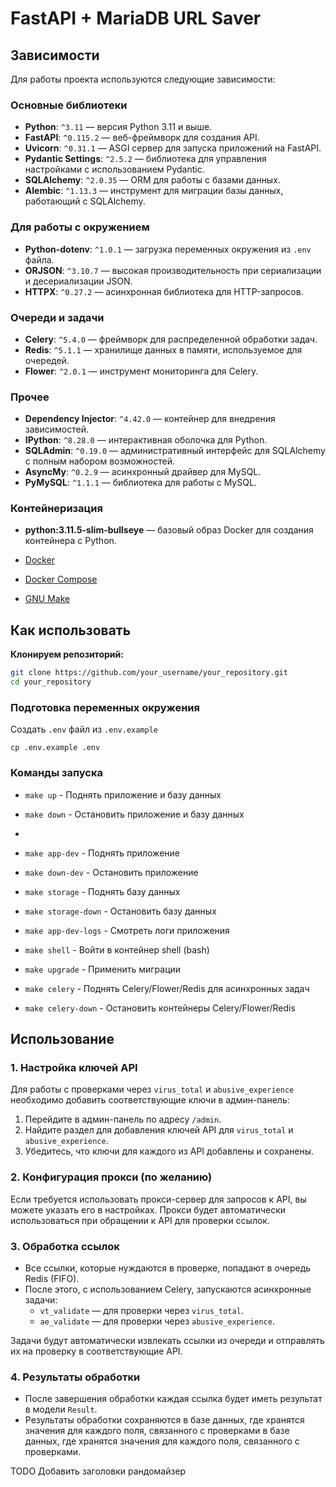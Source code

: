 # FastAPI + MariaDB URL Saver

## Зависимости

Для работы проекта используются следующие зависимости:

### Основные библиотеки

- **Python**: `^3.11` — версия Python 3.11 и выше.
- **FastAPI**: `^0.115.2` — веб-фреймворк для создания API.
- **Uvicorn**: `^0.31.1` — ASGI сервер для запуска приложений на FastAPI.
- **Pydantic Settings**: `^2.5.2` — библиотека для управления настройками с использованием Pydantic.
- **SQLAlchemy**: `^2.0.35` — ORM для работы с базами данных.
- **Alembic**: `^1.13.3` — инструмент для миграции базы данных, работающий с SQLAlchemy.

### Для работы с окружением

- **Python-dotenv**: `^1.0.1` — загрузка переменных окружения из `.env` файла.
- **ORJSON**: `^3.10.7` — высокая производительность при сериализации и десериализации JSON.
- **HTTPX**: `^0.27.2` — асинхронная библиотека для HTTP-запросов.

### Очереди и задачи

- **Celery**: `^5.4.0` — фреймворк для распределенной обработки задач.
- **Redis**: `^5.1.1` — хранилище данных в памяти, используемое для очередей.
- **Flower**: `^2.0.1` — инструмент мониторинга для Celery.

### Прочее

- **Dependency Injector**: `^4.42.0` — контейнер для внедрения зависимостей.
- **IPython**: `^8.28.0` — интерактивная оболочка для Python.
- **SQLAdmin**: `^0.19.0` — административный интерфейс для SQLAlchemy с полным набором возможностей.
- **AsyncMy**: `^0.2.9` — асинхронный драйвер для MySQL.
- **PyMySQL**: `^1.1.1` — библиотека для работы с MySQL.

### Контейнеризация

- **python:3.11.5-slim-bullseye** — базовый образ Docker для создания контейнера с Python.


- [Docker](https://www.docker.com/get-started)
- [Docker Compose](https://docs.docker.com/compose/install/)
- [GNU Make](https://www.gnu.org/software/make/)

## Как использовать

**Клонируем репозиторий:**

   ```bash
   git clone https://github.com/your_username/your_repository.git
   cd your_repository
```

### Подготовка переменных окружения
Создать `.env` файл из `.env.example`

```
cp .env.example .env
```


### Команды запуска

* `make up` - Поднять приложение и базу данных
* `make down` - Остановить приложение и базу данных
* 
* `make app-dev` - Поднять приложение
* `make down-dev` - Остановить приложение


* `make storage` - Поднять базу данных
* `make storage-down` - Остановить базу данных


* `make app-dev-logs` - Смотреть логи приложения


* `make shell` - Войти в контейнер shell (bash)


* `make upgrade` - Применить миграции


* `make celery` - Поднять Celery/Flower/Redis для асинхронных задач
* `make celery-down` - Остановить контейнеры Celery/Flower/Redis


## Использование

### 1. Настройка ключей API

Для работы с проверками через `virus_total` и `abusive_experience` необходимо добавить соответствующие ключи в админ-панель:

1. Перейдите в админ-панель по адресу `/admin`.
2. Найдите раздел для добавления ключей API для `virus_total` и `abusive_experience`.
3. Убедитесь, что ключи для каждого из API добавлены и сохранены.

### 2. Конфигурация прокси (по желанию)

Если требуется использовать прокси-сервер для запросов к API, вы можете указать его в настройках. Прокси будет автоматически использоваться при обращении к API для проверки ссылок.

### 3. Обработка ссылок

- Все ссылки, которые нуждаются в проверке, попадают в очередь Redis (FIFO).
- После этого, с использованием Celery, запускаются асинхронные задачи:
  - `vt_validate` — для проверки через `virus_total`.
  - `ae_validate` — для проверки через `abusive_experience`.

Задачи будут автоматически извлекать ссылки из очереди и отправлять их на проверку в соответствующие API.

### 4. Результаты обработки

- После завершения обработки каждая ссылка будет иметь результат в модели `Result`.
- Результаты обработки сохраняются в базе данных, где хранятся значения для каждого поля, связанного с проверками в базе данных, где хранятся значения для каждого поля, связанного с проверками.

TODO 
Добавить заголовки рандомайзер